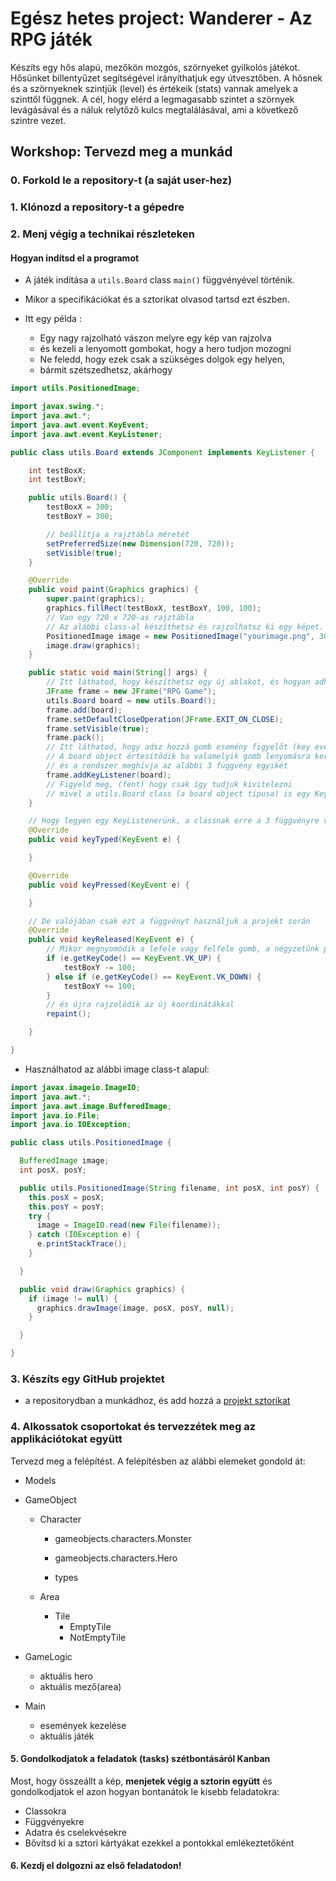 # Egész hetes project: Wanderer - Az RPG játék

Készíts egy hős alapú, mezőkön mozgós, szörnyeket gyilkolós játékot.
Hősünket billentyűzet segítségével irányíthatjuk egy útvesztőben. A hősnek és
a szörnyeknek szintjük (level) és értékeik (stats) vannak amelyek a szinttől
függnek. A cél, hogy elérd a legmagasabb szintet a szörnyek levágásával és
a náluk relytőző kulcs megtalálásával, ami a következő szintre vezet.

## Workshop: Tervezd meg a munkád

### 0. Forkold le a repository-t (a saját user-hez)

### 1. Klónozd a repository-t a gépedre 

### 2. Menj végig a technikai részleteken

#### Hogyan indítsd el a programot

- A játék indítása a `utils.Board` class `main()` függvényével történik.

- Mikor a specifikációkat és a sztorikat olvasod tartsd ezt észben.

- Itt egy példa :
  - Egy nagy rajzolható vászon melyre egy kép van rajzolva
  - és kezeli a lenyomott gombokat, hogy a hero tudjon mozogni
  - Ne feledd, hogy ezek csak a szükséges dolgok egy helyen,
  - bármit szétszedhetsz, akárhogy

```java
import utils.PositionedImage;

import javax.swing.*;
import java.awt.*;
import java.awt.event.KeyEvent;
import java.awt.event.KeyListener;

public class utils.Board extends JComponent implements KeyListener {

    int testBoxX;
    int testBoxY;

    public utils.Board() {
        testBoxX = 300;
        testBoxY = 300;

        // beállítja a rajztábla méretét
        setPreferredSize(new Dimension(720, 720));
        setVisible(true);
    }

    @Override
    public void paint(Graphics graphics) {
        super.paint(graphics);
        graphics.fillRect(testBoxX, testBoxY, 100, 100);
        // Van egy 720 x 720-as rajztábla
        // Az alábbi class-al készíthetsz és rajzolhatsz ki egy képet. pl.:
        PositionedImage image = new PositionedImage("yourimage.png", 300, 300);
        image.draw(graphics);
    }

    public static void main(String[] args) {
        // Itt láthatod, hogy készíthetsz egy új ablakot, és hogyan adhatod hozzá a táblánkat (board). 
        JFrame frame = new JFrame("RPG Game");
        utils.Board board = new utils.Board();
        frame.add(board);
        frame.setDefaultCloseOperation(JFrame.EXIT_ON_CLOSE);
        frame.setVisible(true);
        frame.pack();
        // Itt láthatod, hogy adsz hozzá gomb esemény figyelőt (key event listener) 
        // A board object értesítődik ha valamelyik gomb lenyomásra kerül
        // és a rendszer meghívja az alábbi 3 függvény egyikét
        frame.addKeyListener(board);
        // Figyeld meg, (fent) hogy csak így tudjuk kivitelezni
        // mivel a utils.Board class (a board object típusa) is egy KeyListener
    }

    // Hogy legyen egy KeyListenerünk, a classnak erre a 3 függvényre van szüksége.
    @Override
    public void keyTyped(KeyEvent e) {

    }

    @Override
    public void keyPressed(KeyEvent e) {

    }

    // De valójában csak ezt a függvényt használjuk a projekt során
    @Override
    public void keyReleased(KeyEvent e) {
        // Mikor megnyomódik a lefele vagy felfele gomb, a négyzetünk pozíciója változik
        if (e.getKeyCode() == KeyEvent.VK_UP) {
            testBoxY -= 100;
        } else if (e.getKeyCode() == KeyEvent.VK_DOWN) {
            testBoxY += 100;
        }
        // és újra rajzolódik az új koordinátákkal
        repaint();

    }

}

```

- Használhatod az alábbi image class-t alapul:

```java
import javax.imageio.ImageIO;
import java.awt.*;
import java.awt.image.BufferedImage;
import java.io.File;
import java.io.IOException;

public class utils.PositionedImage {

  BufferedImage image;
  int posX, posY;

  public utils.PositionedImage(String filename, int posX, int posY) {
    this.posX = posX;
    this.posY = posY;
    try {
      image = ImageIO.read(new File(filename));
    } catch (IOException e) {
      e.printStackTrace();
    }

  }

  public void draw(Graphics graphics) {
    if (image != null) {
      graphics.drawImage(image, posX, posY, null);
    }

  }

}

```

### 3. Készíts egy GitHub projektet

- a repositorydban a munkádhoz, és add hozzá a [projekt sztorikat](https://github.com/green-fox-academy/teaching-materials/blob/master/project/wanderer/stories.hu.md) 

### 4. Alkossatok csoportokat és tervezzétek meg az applikációtokat együtt

Tervezd meg a felépítést. A felépítésben az alábbi elemeket gondold át:

- Models

- GameObject

  - Character

    - gameobjects.characters.Monster

    - gameobjects.characters.Hero

    - types

  - Area
  
    - Tile
      - EmptyTile
      - NotEmptyTile

- GameLogic

  - aktuális hero
  - aktuális mező(area)

- Main

  - események kezelése
  - aktuális játék

#### 5. Gondolkodjatok a feladatok (tasks) szétbontásáról Kanban

Most, hogy összeállt a kép, **menjetek végig a sztorin együtt** és 
gondolkodjatok el azon hogyan bontanátok le kisebb feladatokra:

- Classokra
- Függvényekre
- Adatra és cselekvésekre
- Bővítsd ki a sztori kártyákat ezekkel a pontokkal emlékeztetőként

#### 6. Kezdj el dolgozni az első feladatodon!
